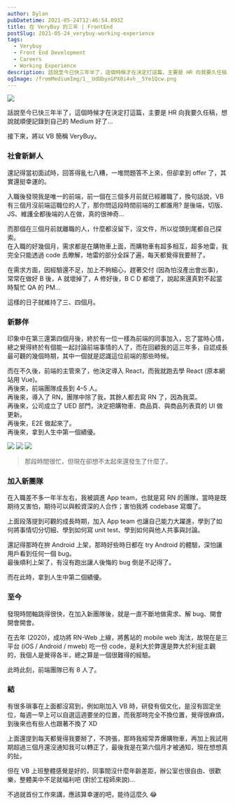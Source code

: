 ```yaml
---
author: Dylan
pubDatetime: 2021-05-24T12:46:54.093Z
title: 在 VeryBuy 的三年 | FrontEnd
postSlug: 2021-05-24_verybuy-working-experience
tags:
  - Verybuy
  - Front End Development
  - Careers
  - Working Experience
description: 話說至今已快三年半了，這個時候才在決定打這篇，主要是 HR 向我要久任稿，想說就順便記錄到自己的 Medium 好了…
ogImage: /fromMediumImg/1__UdUbyxGPX8i4vh__5Ye1Qcw.png
---
```


![](/fromMediumImg/1__UdUbyxGPX8i4vh__5Ye1Qcw.png)

話說至今已快三年半了，這個時候才在決定打這篇，主要是 HR 向我要久任稿，想說就順便記錄到自己的 Medium 好了…

接下來，將以 VB 簡稱 VeryBuy。

### 社會新鮮人

還記得當初面試時，回答得亂七八糟，一堆問題答不上來，但卻拿到 offer 了，其實還挺幸運的。

入職後發現我是唯一的前端，前一個在三個多月前就已經離職了，換句話說，VB 有三個月沒前端這職位的人了，那你問這段時間前端的工都誰用? 是後端，切版、JS、維護全都後端的人在做，真的很神奇…

而那個在三個月前就離職的人，什麼都沒留下，沒文件，所以從頭到尾都自己探索。  
在入職的好幾個月，需求都是在購物車上面，而購物車有超多相互，超多地雷，我完全只能透過 code 去瞭解，地雷的部分全踩了遍，每天都覺得我要掰了。

在需求方面，因經驗還不足，加上不夠細心，趕著交付 (因為怕沒產出會出事)，常常在做好 B 後，A 就壞掉了，A 修好後，B C D 都壞了，說起來還真對不起當時幫忙 QA 的 PM…

這樣的日子就維持了三、四個月。

### 新夥伴

印象中在第三還第四個月後，終於有一位一樣為前端的同事加入，忘了當時心情，總之覺得終於有個能一起討論前端事情的人了，而在回顧我的這三年多，自認成長最可觀的幾個時期，其中一個就是認識這位前端的那些時候。

而在不久後，前端的主管來了，他決定導入 React，而我就跑去學 React (原本網站用 Vue)。  
再後來，前端團隊成長到 4–5 人。  
再後來，導入了 RN，團隊中除了我，其餘人都去寫 RN 了，因為我菜。  
再後來，公司成立了 UED 部門，決定把購物車、商品頁、與商品列表頁的 UI 做更新。  
再後來，E2E 做起來了。  
再後來，拿到人生中第一個績優。

![](/fromMediumImg/1__sv6XUxgyac__LkjCW3rZWyw.png)
![](/fromMediumImg/1__tf__OOeyYgqqRdwS2hQHdpg.png)
![](/fromMediumImg/1__gE__9bWeB__zEP1EGaeASJaA.png)

> 那段時間很忙，但現在卻想不太起來還發生了什麼了。

### 加入新團隊

在入職差不多一年半左右，我被調進 App team，也就是寫 RN 的團隊，當時是既期待又害怕，期待可以與較資深的人合作；害怕我將 codebase 寫爛了。

上面段落提到可觀的成長時期，加入 App team 也讓自己能力大躍進，學到了如何將事情切分切細、學到如何寫 unit test、學到如何與他人共事與討論。

還記得那時在拚 Android 上架，那時好些時日都在 try Android 的體驗，深怕讓用戶看到任何一個 bug。  
最後順利上架了，有沒有跑出讓人後悔的 bug 倒是不記得了。

而在此時，拿到人生中第二個績優。

### 至今

發現時間軸跳得很快，在加入新團隊後，就是一直不斷地做需求、解 bug、開會開會開會。

在去年 (2020)，成功將 RN-Web 上線，將舊站的 mobile web 淘汰，故現在是三平台 (iOS / Android / mweb) 吃一份 code，是利大於弊還是弊大於利挺主觀的，我個人是覺得各半，總之算是一個很難得的經驗。

此時此刻，前端團隊已有 8 人了。

### 結

有很多瑣事在上面都沒寫到，例如剛加入 VB 時，研發有個文化，是沒有固定坐位，每週一早上可以自選這週要坐的位置，而我那時完全不換位置，覺得很麻煩，到後來也有些人也跟著不換了 XD

上面還提到每天都覺得我要掰了，不誇張，那時我經常弄爆購物車，再加上我試用期超過三個月還沒通知我可以轉正了，最後我是在第六個月才被通知，現在想想真的扯。

但在 VB 上班整體感覺是好的，同事間沒什麼年齡差距，辦公室也很自由、很歡樂，整體美中不足就福利吧 (對於工程師來說)…

不過就首份工作來講，應該算幸運的吧，能待這麼久 😂
